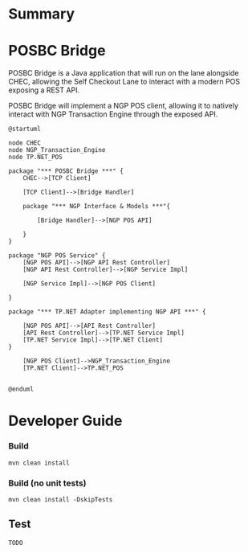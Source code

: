 # Summary

# POSBC Bridge

POSBC Bridge is a Java application that will run on the lane alongside CHEC, allowing the Self Checkout Lane to interact with a modern POS exposing a REST API.

POSBC Bridge will implement a NGP POS client, allowing it to natively interact with NGP Transaction Engine through the exposed API.


```plantuml
@startuml

node CHEC
node NGP_Transaction_Engine
node TP.NET_POS

package "*** POSBC Bridge ***" {
    CHEC-->[TCP Client]
    
    [TCP Client]-->[Bridge Handler]

    package "*** NGP Interface & Models ***"{

        [Bridge Handler]-->[NGP POS API]

    }
}

package "NGP POS Service" {
    [NGP POS API]-->[NGP API Rest Controller]
    [NGP API Rest Controller]-->[NGP Service Impl]

    [NGP Service Impl]-->[NGP POS Client]
    
}

package "*** TP.NET Adapter implementing NGP API ***" {

    [NGP POS API]-->[API Rest Controller]
    [API Rest Controller]-->[TP.NET Service Impl]
    [TP.NET Service Impl]-->[TP.NET Client]
}

    [NGP POS Client]-->NGP_Transaction_Engine
    [TP.NET Client]-->TP.NET_POS


@enduml
```



# Developer Guide

### Build
`mvn clean install`

### Build (no unit tests)
`mvn clean install -DskipTests`

## Test

```
TODO
```
